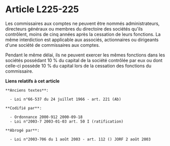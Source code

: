 # Article L225-225

Les commissaires aux comptes ne peuvent être nommés administrateurs, directeurs généraux ou membres du directoire des
sociétés qu'ils contrôlent, moins de cinq années après la cessation de leurs fonctions. La même interdiction est applicable
aux associés, actionnaires ou dirigeants d'une société de commissaires aux comptes.

Pendant le même délai, ils ne peuvent exercer les mêmes fonctions dans les sociétés possédant 10 % du capital de la société
contrôlée par eux ou dont celle-ci possède 10 % du capital lors de la cessation des fonctions du commissaire.

**Liens relatifs à cet article**

	**Anciens textes**:

	  - Loi n°66-537 du 24 juillet 1966 - art. 221 (Ab)

	**Codifié par**:

	  - Ordonnance 2000-912 2000-09-18
	  - Loi n°2003-7 2003-01-03 art. 50 I (ratification)

	**Abrogé par**:

	  - Loi n°2003-706 du 1 août 2003 - art. 112 () JORF 2 août 2003
